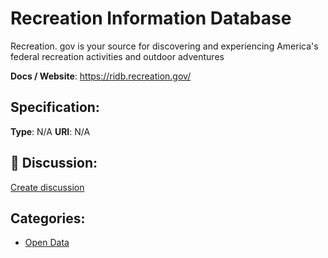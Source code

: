 # Recreation Information Database


Recreation. gov is your source for discovering and experiencing America's federal recreation activities and outdoor adventures

**Docs / Website**: https://ridb.recreation.gov/

## Specification:
**Type**:  N/A 
**URI**:  N/A 

## 💬 Discussion:
[Create discussion](link)

## Categories:
- [Open Data](https://github.com/apis-list/apis-list#open-data)





